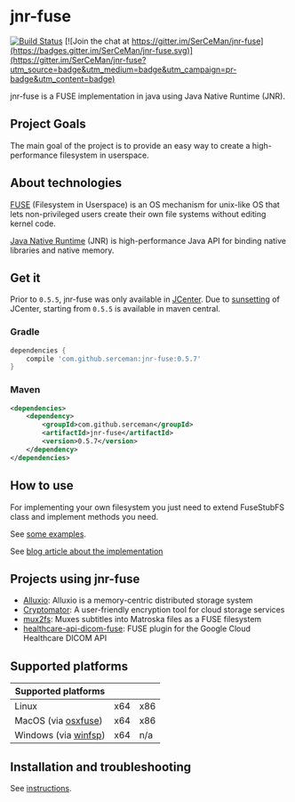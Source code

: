 jnr-fuse
==
[![Build Status](https://circleci.com/gh/SerCeMan/jnr-fuse.svg?style=svg)](https://circleci.com/gh/SerCeMan/jnr-fuse)  [![Join the chat at https://gitter.im/SerCeMan/jnr-fuse](https://badges.gitter.im/SerCeMan/jnr-fuse.svg)](https://gitter.im/SerCeMan/jnr-fuse?utm_source=badge&utm_medium=badge&utm_campaign=pr-badge&utm_content=badge)

jnr-fuse is a FUSE implementation in java using Java Native Runtime (JNR). 

## Project Goals

The main goal of the project is to provide an easy way to create a high-performance filesystem in userspace.

## About technologies
[FUSE](https://github.com/libfuse/libfuse) (Filesystem in Userspace)  is an OS mechanism for unix-like OS that lets non-privileged users create their own file systems without editing kernel code. 

[Java Native Runtime](https://github.com/jnr/jnr-ffi) (JNR) is high-performance Java API for binding native libraries and native memory.

## Get it

Prior to `0.5.5`, jnr-fuse was only available in [JCenter](https://bintray.com/serce/maven/jnr-fuse). Due to [sunsetting](https://jfrog.com/blog/into-the-sunset-bintray-jcenter-gocenter-and-chartcenter/) of JCenter, starting from `0.5.5` is available in maven central. 

### Gradle
```groovy
dependencies {
    compile 'com.github.serceman:jnr-fuse:0.5.7'
}
````
### Maven
```xml
<dependencies>
    <dependency>
        <groupId>com.github.serceman</groupId>
        <artifactId>jnr-fuse</artifactId>
        <version>0.5.7</version>
    </dependency>
</dependencies>
```

## How to use
For implementing your own filesystem you just need to extend FuseStubFS class and implement methods you need. 

See [some examples](https://github.com/SerCeMan/jnr-fuse/tree/master/src/main/java/ru/serce/jnrfuse/examples).

See [blog article about the implementation](http://serce.me/posts/22-06-2015-jnr-fuse/)

## Projects using jnr-fuse
* [Alluxio](https://github.com/Alluxio/alluxio/tree/master/integration/fuse): Alluxio is a memory-centric distributed storage system
* [Cryptomator](https://github.com/cryptomator/cryptomator): A user-friendly encryption tool for cloud storage services
* [mux2fs](https://github.com/tfiskgul/mux2fs): Muxes subtitles into Matroska files as a FUSE filesystem
* [healthcare-api-dicom-fuse](https://github.com/GoogleCloudPlatform/healthcare-api-dicom-fuse): FUSE plugin for the Google Cloud Healthcare DICOM API

## Supported platforms
| Supported platforms                                           |     |      |
|---------------------------------------------------------------|-----|------|
| Linux                                                         | x64 | x86  |
| MacOS (via [osxfuse](https://osxfuse.github.io/))             | x64 | x86  |
| Windows (via [winfsp](https://github.com/billziss-gh/winfsp/))| x64 | n/a  |

## Installation and troubleshooting

See [instructions](https://github.com/SerCeMan/jnr-fuse/blob/master/INSTALLATION.md).



